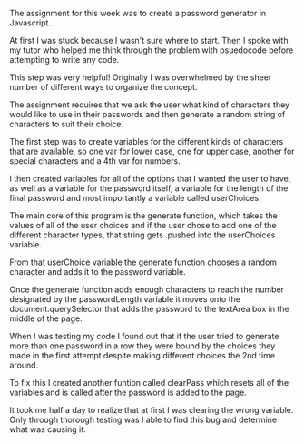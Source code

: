 The assignment for this week was to create a password generator in Javascript.

At first I was stuck because I wasn't sure where to start. Then I spoke with my tutor who helped me think through the problem with psuedocode before attempting to write any code.

This step was very helpful! Originally I was overwhelmed by the sheer number of different ways to organize the concept.

The assignment requires that we ask the user what kind of characters they would like to use in their passwords and then generate a random string of characters to suit their choice.

The first step was to create variables for the different kinds of characters that are available, so one var for lower case, one for upper case, another for special characters and a 4th var for numbers.

I then created variables for all of the options that I wanted the user to have, as well as a variable for the password itself, a variable for the length of the final password and most importantly a variable called userChoices.

The main core of this program is the generate function, which takes the values of all of the user choices and if the user chose to add one of the different character types, that string gets .pushed into the userChoices variable.

From that userChoice variable the generate function chooses a random character and adds it to the password variable.

Once the generate function adds enough characters to reach the number designated by the passwordLength variable it moves onto the document.querySelector that adds the password to the textArea box in the middle of the page.


When I was testing my code I found out that if the user tried to generate more than one password in a row they were bound by the choices they made in the first attempt despite making different choices the 2nd time around.

To fix this I created another funtion called clearPass which resets all of the variables and is called after the password is added to the page.

It took me half a day to realize that at first I was clearing the wrong variable. Only through thorough testing was I able to find this bug and determine what was causing it.
